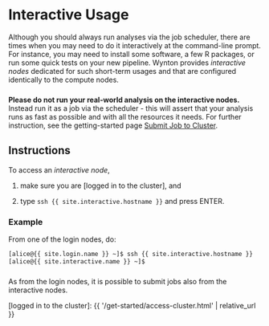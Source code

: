 # Interactive Usage

Although you should always run analyses via the job scheduler, there are times when you may need to do it interactively at the command-line prompt.  For instance, you may need to install some software, a few R packages, or run some quick tests on your new pipeline.  Wynton provides _interactive nodes_ dedicated for such short-term usages and that are configured identically to the compute nodes.

<div class="alert alert-warning" role="alert" style="margin-top: 3ex">
<strong>Please do not run your real-world analysis on the interactive nodes.</strong>  Instead run it as a job via the scheduler - this will assert that your analysis runs as fast as possible and with all the resources it needs.  For further instruction, see the getting-started page <a href="{{ 'get-started/hello-world-job.html' | relative_url }}">Submit Job to Cluster</a>.
</div>


## Instructions

To access an _interactive node_,

1. make sure you are [logged in to the cluster], and

2. type `ssh {{ site.interactive.hostname }}` and press ENTER.


### Example

From one of the login nodes, do:

```sh
[alice@{{ site.login.name }} ~]$ ssh {{ site.interactive.hostname }}
[alice@{{ site.interactive.name }} ~]$ 
```

<div class="alert alert-info" role="alert" style="margin-top: 3ex">
As from the login nodes, it is possible to submit jobs also from the interactive nodes.
</div>

[logged in to the cluster]: {{ '/get-started/access-cluster.html' | relative_url }}

